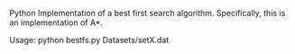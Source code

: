 Python Implementation of a best first search algorithm. 
Specifically, this is an implementation of A*. 

Usage: python bestfs.py Datasets/setX.dat